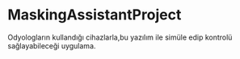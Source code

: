 # MaskingAssistantProject
Odyologların kullandığı cihazlarla,bu yazılım ile simüle edip kontrolü sağlayabileceği uygulama.
